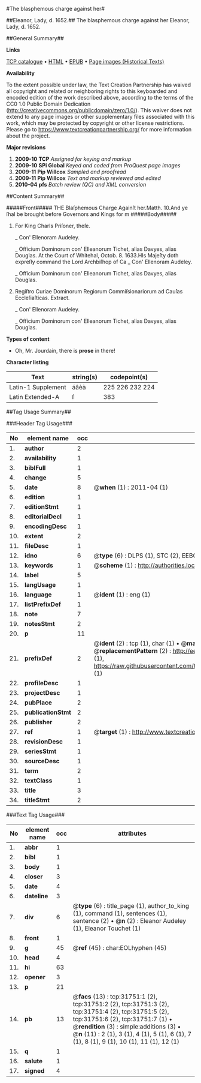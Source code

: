 #The blasphemous charge against her#

##Eleanor, Lady, d. 1652.##
The blasphemous charge against her
Eleanor, Lady, d. 1652.

##General Summary##

**Links**

[TCP catalogue](http://www.ota.ox.ac.uk/tcp/)  • 
[HTML](http://tei.it.ox.ac.uk/tcp/Texts-HTML/free/A36/A36400.html)  • 
[EPUB](http://tei.it.ox.ac.uk/tcp/Texts-EPUB/free/A36/A36400.epub) • 
[Page images (Historical Texts)](https://historicaltexts.jisc.ac.uk/eebo-99827333e)

**Availability**

To the extent possible under law, the Text Creation Partnership has waived all copyright and related or neighboring rights to this keyboarded and encoded edition of the work described above, according to the terms of the CC0 1.0 Public Domain Dedication (http://creativecommons.org/publicdomain/zero/1.0/). This waiver does not extend to any page images or other supplementary files associated with this work, which may be protected by copyright or other license restrictions. Please go to https://www.textcreationpartnership.org/ for more information about the project.

**Major revisions**

1. __2009-10__ __TCP__ *Assigned for keying and markup*
1. __2009-10__ __SPi Global__ *Keyed and coded from ProQuest page images*
1. __2009-11__ __Pip Willcox__ *Sampled and proofread*
1. __2009-11__ __Pip Willcox__ *Text and markup reviewed and edited*
1. __2010-04__ __pfs__ *Batch review (QC) and XML conversion*

##Content Summary##

#####Front#####
THE Blaſphemous Charge Againſt her.Matth. 10.And ye ſhal be brought before Governors and Kings for m
#####Body#####

1. For King Charls Priſoner, theſe.

    _ Con' Ellenoram Audeley.

    _ Officium Dominorum con' Elleanorum Tichet, alias Davyes, alias Douglas.
At the Court of Whitehal, Octob. 8. 1633.HIs Majeſty doth expreſly command the Lord Archbiſhop of Ca
    _ Con' Ellenoram Audeley.

    _ Officium Dominorum con' Elleanorum Tichet, alias Davyes, alias Douglas.

1. Regiſtro Curiae Dominorum Regiorum Commiſsionariorum ad Cauſas Eccleſiaſticas. Extract.

    _ Con' Ellenoram Audeley.

    _ Officium Dominorum con' Elleanorum Tichet, alias Davyes, alias Douglas.

**Types of content**

  * Oh, Mr. Jourdain, there is **prose** in there!

**Character listing**


|Text|string(s)|codepoint(s)|
|---|---|---|
|Latin-1 Supplement|áâèà|225 226 232 224|
|Latin Extended-A|ſ|383|

##Tag Usage Summary##

###Header Tag Usage###

|No|element name|occ|attributes|
|---|---|---|---|
|1.|__author__|2||
|2.|__availability__|1||
|3.|__biblFull__|1||
|4.|__change__|5||
|5.|__date__|8| @__when__ (1) : 2011-04 (1)|
|6.|__edition__|1||
|7.|__editionStmt__|1||
|8.|__editorialDecl__|1||
|9.|__encodingDesc__|1||
|10.|__extent__|2||
|11.|__fileDesc__|1||
|12.|__idno__|6| @__type__ (6) : DLPS (1), STC (2), EEBO-CITATION (1), PROQUEST (1), VID (1)|
|13.|__keywords__|1| @__scheme__ (1) : http://authorities.loc.gov/ (1)|
|14.|__label__|5||
|15.|__langUsage__|1||
|16.|__language__|1| @__ident__ (1) : eng (1)|
|17.|__listPrefixDef__|1||
|18.|__note__|7||
|19.|__notesStmt__|2||
|20.|__p__|11||
|21.|__prefixDef__|2| @__ident__ (2) : tcp (1), char (1)  •  @__matchPattern__ (2) : ([0-9\-]+):([0-9IVX]+) (1), (.+) (1)  •  @__replacementPattern__ (2) : http://eebo.chadwyck.com/downloadtiff?vid=$1&page=$2 (1), https://raw.githubusercontent.com/textcreationpartnership/Texts/master/tcpchars.xml#$1 (1)|
|22.|__profileDesc__|1||
|23.|__projectDesc__|1||
|24.|__pubPlace__|2||
|25.|__publicationStmt__|2||
|26.|__publisher__|2||
|27.|__ref__|1| @__target__ (1) : http://www.textcreationpartnership.org/docs/. (1)|
|28.|__revisionDesc__|1||
|29.|__seriesStmt__|1||
|30.|__sourceDesc__|1||
|31.|__term__|2||
|32.|__textClass__|1||
|33.|__title__|3||
|34.|__titleStmt__|2||


###Text Tag Usage###

|No|element name|occ|attributes|
|---|---|---|---|
|1.|__abbr__|1||
|2.|__bibl__|1||
|3.|__body__|1||
|4.|__closer__|3||
|5.|__date__|4||
|6.|__dateline__|3||
|7.|__div__|6| @__type__ (6) : title_page (1), author_to_king (1), command (1), sentences (1), sentence (2)  •  @__n__ (2) : Eleanor Audeley (1), Eleanor Touchet (1)|
|8.|__front__|1||
|9.|__g__|45| @__ref__ (45) : char:EOLhyphen (45)|
|10.|__head__|4||
|11.|__hi__|63||
|12.|__opener__|3||
|13.|__p__|21||
|14.|__pb__|13| @__facs__ (13) : tcp:31751:1 (2), tcp:31751:2 (2), tcp:31751:3 (2), tcp:31751:4 (2), tcp:31751:5 (2), tcp:31751:6 (2), tcp:31751:7 (1)  •  @__rendition__ (3) : simple:additions (3)  •  @__n__ (11) : 2 (1), 3 (1), 4 (1), 5 (1), 6 (1), 7 (1), 8 (1), 9 (1), 10 (1), 11 (1), 12 (1)|
|15.|__q__|1||
|16.|__salute__|1||
|17.|__signed__|4||
